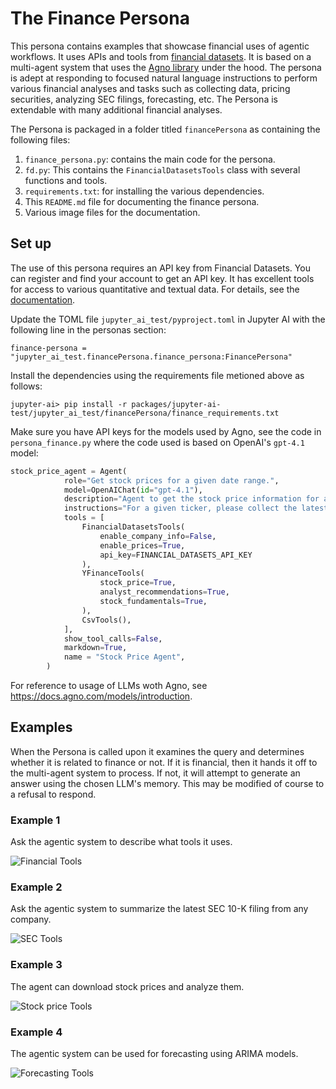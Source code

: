 # The Finance Persona

This persona contains examples that showcase financial uses of agentic workflows. It uses APIs and tools from [financial datasets](https://www.financialdatasets.ai). It is based on a multi-agent system that uses the [Agno library](https://github.com/agno-agi/agno) under the hood. The persona is adept at responding to focused natural language instructions to perform various financial analyses and tasks such as collecting data, pricing securities, analyzing SEC filings, forecasting, etc. The Persona is extendable with many additional financial analyses.  

The Persona is packaged in a folder titled `financePersona` as containing the following files:

1. `finance_persona.py`: contains the main code for the persona. 
2. `fd.py`: This contains the `FinancialDatasetsTools` class with several functions and tools.
3. `requirements.txt`: for installing the various dependencies. 
4. This `README.md` file for documenting the finance persona. 
5. Various image files for the documentation.

## Set up

The use of this persona requires an API key from Financial Datasets. You can register and find your account to get an API key. It has excellent tools for access to various quantitative and textual data. For details, see the [documentation](https://docs.financialdatasets.ai/introduction).

Update the TOML file `jupyter_ai_test/pyproject.toml` in Jupyter AI with the following line in the personas section:

```
finance-persona = "jupyter_ai_test.financePersona.finance_persona:FinancePersona"
```

Install the dependencies using the requirements file metioned above as follows:
```
jupyter-ai> pip install -r packages/jupyter-ai-test/jupyter_ai_test/financePersona/finance_requirements.txt
```

Make sure you have API keys for the models used by Agno, see the code in `persona_finance.py` where the code used is based on OpenAI's `gpt-4.1` model:
```py
stock_price_agent = Agent(
            role="Get stock prices for a given date range.",
            model=OpenAIChat(id="gpt-4.1"),
            description="Agent to get the stock price information for a ticker.",
            instructions="For a given ticker, please collect the latest stock prices for the date range provided.",
            tools = [
                FinancialDatasetsTools(
                    enable_company_info=False, 
                    enable_prices=True, 
                    api_key=FINANCIAL_DATASETS_API_KEY
                ),
                YFinanceTools(
                    stock_price=True, 
                    analyst_recommendations=True, 
                    stock_fundamentals=True,
                ),
                CsvTools(),
            ],
            show_tool_calls=False,
            markdown=True,
            name = "Stock Price Agent",
        )
```

For reference to usage of LLMs woth Agno, see https://docs.agno.com/models/introduction. 


## Examples

When the Persona is called upon it examines the query and determines whether it is related to finance or not. If it is financial, then it hands it off to the multi-agent system to process. If not, it will attempt to generate an answer using the chosen LLM's memory. This may be modified of course to a refusal to respond. 

### Example 1

Ask the agentic system to describe what tools it uses. 

![Financial Tools](financial_tools.png)

### Example 2

Ask the agentic system to summarize the latest SEC 10-K filing from any company. 

![SEC Tools](sec_10k.png)

### Example 3

The agent can download stock prices and analyze them. 

![Stock price Tools](avg_stk_pr.png)

### Example 4

The agentic system can be used for forecasting using ARIMA models. 

![Forecasting Tools](arima.png)